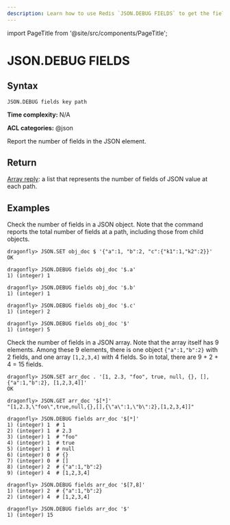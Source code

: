 ```yaml
---
description: Learn how to use Redis `JSON.DEBUG FIELDS` to get the field names in a JSON object for efficient debugging.
---
```


import PageTitle from '@site/src/components/PageTitle';

# JSON.DEBUG FIELDS

<PageTitle title="Redis `JSON.DEBUG FIELDS` Command (Documentation) | Dragonfly" />

## Syntax

    JSON.DEBUG fields key path

**Time complexity:** N/A

**ACL categories:** @json

Report the number of fields in the JSON element.

## Return

[Array reply](https://redis.io/docs/latest/develop/reference/protocol-spec/#arrays): a list that represents the number of fields of JSON value at each path.

## Examples

Check the number of fields in a JSON object.
Note that the command reports the total number of fields at a path, including those from child objects.

```shell
dragonfly> JSON.SET obj_doc $ '{"a":1, "b":2, "c":{"k1":1,"k2":2}}'
OK

dragonfly> JSON.DEBUG fields obj_doc '$.a'
1) (integer) 1

dragonfly> JSON.DEBUG fields obj_doc '$.b'
1) (integer) 1

dragonfly> JSON.DEBUG fields obj_doc '$.c'
1) (integer) 2

dragonfly> JSON.DEBUG fields obj_doc '$'
1) (integer) 5
```

Check the number of fields in a JSON array.
Note that the array itself has 9 elements.
Among these 9 elements, there is one object `{"a":1,"b":2}` with 2 fields, and one array `[1,2,3,4]` with 4 fields.
So in total, there are 9 + 2 + 4 = 15 fields.

```shell
dragonfly> JSON.SET arr_doc . '[1, 2.3, "foo", true, null, {}, [], {"a":1,"b":2}, [1,2,3,4]]'
OK

dragonfly> JSON.GET arr_doc '$[*]'
"[1,2.3,\"foo\",true,null,{},[],{\"a\":1,\"b\":2},[1,2,3,4]]"

dragonfly> JSON.DEBUG fields arr_doc '$[*]'
1) (integer) 1  # 1
2) (integer) 1  # 2.3
3) (integer) 1  # "foo"
4) (integer) 1  # true
5) (integer) 1  # null
6) (integer) 0  # {}
7) (integer) 0  # []
8) (integer) 2  # {"a":1,"b":2}
9) (integer) 4  # [1,2,3,4]

dragonfly> JSON.DEBUG fields arr_doc '$[7,8]'
1) (integer) 2  # {"a":1,"b":2}
2) (integer) 4  # [1,2,3,4]

dragonfly> JSON.DEBUG fields arr_doc '$'
1) (integer) 15
```
